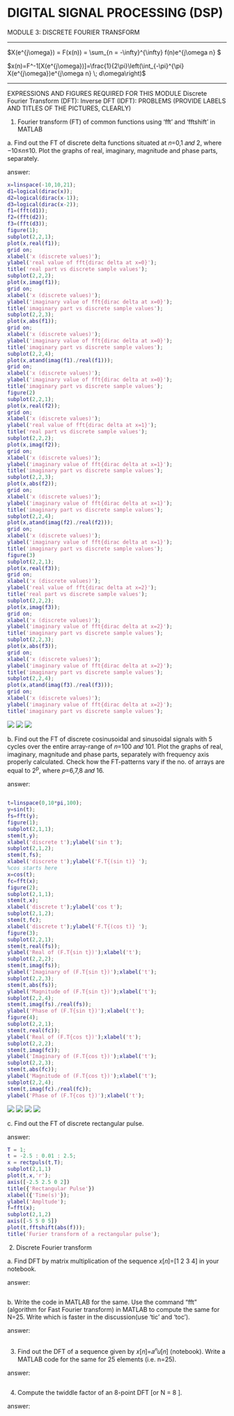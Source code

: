 # DIGITAL SIGNAL PROCESSING (DSP)
MODULE 3: DISCRETE FOURIER TRANSFORM

***
$X(e^{j\omega}) = F(x(n)) = \sum_{n = -\infty}^{\infty} f(n)e^{j\omega n} $

$x(n)=F^-1[X(e^{j\omega})]=\frac{1}{2\pi}\left(\int_{-\pi}^{\pi} X(e^{j\omega})e^{j\omega n} \; d\omega\right)$

***
EXPRESSIONS AND FIGURES REQUIRED FOR THIS MODULE
Discrete Fourier Transform (DFT):
Inverse DFT (IDFT):
PROBLEMS (PROVIDE LABELS AND TITLES OF THE PICTURES, CLEARLY)
1. Fourier transform (FT) of common functions using ‘fft’ and ‘fftshift’ in MATLAB

a. Find out the FT of discrete delta functions situated at 𝑛=0,1 𝑎𝑛𝑑 2, where −10≤𝑛≤10. Plot the graphs of real, imaginary, magnitude and phase parts, separately.

answer:
```Matlab
x=linspace(-10,10,21);
d1=logical(dirac(x));
d2=logical(dirac(x-1));
d3=logical(dirac(x-2));
f1=(fft(d1));
f2=(fft(d2));
f3=(fft(d3));
figure(1);
subplot(2,2,1);
plot(x,real(f1));
grid on;
xlabel('x (discrete values)');
ylabel('real value of fft{dirac delta at x=0}');
title('real part vs discrete sample values');
subplot(2,2,2);
plot(x,imag(f1));
grid on;
xlabel('x (discrete values)');
ylabel('imaginary value of fft{dirac delta at x=0}');
title('imaginary part vs discrete sample values');
subplot(2,2,3);
plot(x,abs(f1));
grid on;
xlabel('x (discrete values)');
ylabel('imaginary value of fft{dirac delta at x=0}');
title('imaginary part vs discrete sample values');
subplot(2,2,4);
plot(x,atand(imag(f1)./real(f1)));
grid on;
xlabel('x (discrete values)');
ylabel('imaginary value of fft{dirac delta at x=0}');
title('imaginary part vs discrete sample values');
figure(2)
subplot(2,2,1);
plot(x,real(f2));
grid on;
xlabel('x (discrete values)');
ylabel('real value of fft{dirac delta at x=1}');
title('real part vs discrete sample values');
subplot(2,2,2);
plot(x,imag(f2));
grid on;
xlabel('x (discrete values)');
ylabel('imaginary value of fft{dirac delta at x=1}');
title('imaginary part vs discrete sample values');
subplot(2,2,3);
plot(x,abs(f2));
grid on;
xlabel('x (discrete values)');
ylabel('imaginary value of fft{dirac delta at x=1}');
title('imaginary part vs discrete sample values');
subplot(2,2,4);
plot(x,atand(imag(f2)./real(f2)));
grid on;
xlabel('x (discrete values)');
ylabel('imaginary value of fft{dirac delta at x=1}');
title('imaginary part vs discrete sample values');
figure(3)
subplot(2,2,1);
plot(x,real(f3));
grid on;
xlabel('x (discrete values)');
ylabel('real value of fft{dirac delta at x=2}');
title('real part vs discrete sample values');
subplot(2,2,2);
plot(x,imag(f3));
grid on;
xlabel('x (discrete values)');
ylabel('imaginary value of fft{dirac delta at x=2}');
title('imaginary part vs discrete sample values');
subplot(2,2,3);
plot(x,abs(f3));
grid on;
xlabel('x (discrete values)');
ylabel('imaginary value of fft{dirac delta at x=2}');
title('imaginary part vs discrete sample values');
subplot(2,2,4);
plot(x,atand(imag(f3)./real(f3)));
grid on;
xlabel('x (discrete values)');
ylabel('imaginary value of fft{dirac delta at x=2}');
title('imaginary part vs discrete sample values');
```
<p float="left">
<img src="https://github.com/Dummyjar/MATLAB/blob/master/dsp%203/1%20n%20is%200.jpg" >
<img src="https://github.com/Dummyjar/MATLAB/blob/master/dsp%203/1%20n%20is%201.jpg" >
<img src="https://github.com/Dummyjar/MATLAB/blob/master/dsp%203/1%20n%20is%202.jpg" >
</p>

b. Find out the FT of discrete cosinusoidal and sinusoidal signals with 5 cycles over the entire array-range of 𝑛=100 𝑎𝑛𝑑 101. Plot the graphs of real, imaginary, magnitude and phase parts, separately with frequency axis properly calculated. Check how the FT-patterns vary if the no. of arrays are equal to 2<sup>p</sup>, where 𝑝=6,7,8 𝑎𝑛𝑑 16.

answer:
```Matlab

t=linspace(0,10*pi,100);
y=sin(t);
fs=fft(y);
figure(1);
subplot(2,1,1);
stem(t,y);
xlabel('discrete t');ylabel('sin t');
subplot(2,1,2);
stem(t,fs);
xlabel('discrete t');ylabel('F.T{(sin t)} ');
%cos starts here
x=cos(t);
fc=fft(x);
figure(2);
subplot(2,1,1);
stem(t,x);
xlabel('discrete t');ylabel('cos t');
subplot(2,1,2);
stem(t,fc);
xlabel('discrete t');ylabel('F.T{(cos t)} ');
figure(3);
subplot(2,2,1);
stem(t,real(fs));
ylabel('Real of (F.T{sin t})');xlabel('t');
subplot(2,2,2);
stem(t,imag(fs));
ylabel('Imaginary of (F.T{sin t})');xlabel('t');
subplot(2,2,3);
stem(t,abs(fs));
ylabel('Magnitude of (F.T{sin t})');xlabel('t');
subplot(2,2,4);
stem(t,imag(fs)./real(fs));
ylabel('Phase of (F.T{sin t})');xlabel('t');
figure(4);
subplot(2,2,1);
stem(t,real(fc));
ylabel('Real of (F.T{cos t})');xlabel('t');
subplot(2,2,2);
stem(t,imag(fc));
ylabel('Imaginary of (F.T{cos t})');xlabel('t');
subplot(2,2,3);
stem(t,abs(fc));
ylabel('Magnitude of (F.T{cos t})');xlabel('t');
subplot(2,2,4);
stem(t,imag(fc)./real(fc));
ylabel('Phase of (F.T{cos t})');xlabel('t');
```
<p float="left">
<img src="https://github.com/Dummyjar/MATLAB/blob/master/dsp%203/1%20b%20sin%20and%20its%20ft.jpg" >
<img src="https://github.com/Dummyjar/MATLAB/blob/master/dsp%203/1%20b%20sin%20and%20its%20ft.jpg" >
<img src="https://github.com/Dummyjar/MATLAB/blob/master/dsp%203/1%20b%20cosine.jpg" >
<img src="https://github.com/Dummyjar/MATLAB/blob/master/dsp%203/1%20b%20sine.jpg" >
</p>
c. Find out the FT of discrete rectangular pulse.

answer:
```Matlab
T = 1;
t = -2.5 : 0.01 : 2.5;
x = rectpuls(t,T);
subplot(2,1,1)
plot(t,x,'r');
axis([-2.5 2.5 0 2])
title({'Rectangular Pulse'})
xlabel({'Time(s)'});
ylabel('Ampltude');
f=fft(x);
subplot(2,1,2)
axis([-5 5 0 5])
plot(t,fftshift(abs(f)));
title('Furier transform of a rectangular pulse');
```
<img src="">
2. Discrete Fourier transform

a. Find DFT by matrix multiplication of the sequence 𝑥[𝑛]=[1 2 3 4] in your notebook.

answer:
```Matlab
```
b. Write the code in MATLAB for the same. Use the command “fft” (algorithm for Fast Fourier transform) in MATLAB to compute the same for N=25. Write which is faster in the discussion(use ‘tic’ and ‘toc’).

answer:
```Matlab
```
3. Find out the DFT of a sequence given by 𝑥[𝑛]=𝑎<sup>𝑛</sup>𝑢[𝑛] (notebook). Write a MATLAB code for the same for 25 elements (i.e. n=25).

answer:
```Matlab
```
4. Compute the twiddle factor of an 8-point DFT [or N = 8 ].

answer:
```Matlab
```
